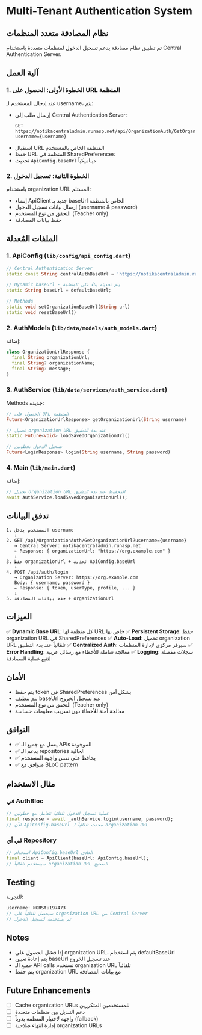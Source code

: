 # Multi-Tenant Authentication System

## نظام المصادقة متعدد المنظمات

تم تطبيق نظام مصادقة يدعم تسجيل الدخول لمنظمات متعددة باستخدام Central Authentication Server.

## آلية العمل

### 1. الخطوة الأولى: الحصول على URL المنظمة
عند إدخال المستخدم لـ username، يتم:
- إرسال طلب إلى Central Authentication Server:
  ```
  GET https://notikacentraladmin.runasp.net/api/OrganizationAuth/GetOrganizationUrl?username={username}
  ```
- استقبال URL المنظمة الخاص بالمستخدم
- حفظ URL المنظمة في SharedPreferences
- تحديث `ApiConfig.baseUrl` ديناميكياً

### 2. الخطوة الثانية: تسجيل الدخول
باستخدام organization URL المستلم:
- إنشاء ApiClient جديد بـ baseUrl الخاص بالمنظمة
- إرسال بيانات تسجيل الدخول (username & password)
- التحقق من نوع المستخدم (Teacher only)
- حفظ بيانات المصادقة

## الملفات المُعدلة

### 1. ApiConfig (`lib/config/api_config.dart`)
```dart
// Central Authentication Server
static const String centralAuthBaseUrl = 'https://notikacentraladmin.runasp.net';

// Dynamic baseUrl - يتم تحديثه بناءً على المنظمة
static String baseUrl = defaultBaseUrl;

// Methods
static void setOrganizationBaseUrl(String url)
static void resetBaseUrl()
```

### 2. AuthModels (`lib/data/models/auth_models.dart`)
إضافة:
```dart
class OrganizationUrlResponse {
  final String organizationUrl;
  final String? organizationName;
  final String? message;
}
```

### 3. AuthService (`lib/data/services/auth_service.dart`)
Methods جديدة:
```dart
// الحصول على URL المنظمة
Future<OrganizationUrlResponse> getOrganizationUrl(String username)

// تحميل organization URL عند بدء التطبيق
static Future<void> loadSavedOrganizationUrl()

// تسجيل الدخول بخطوتين
Future<LoginResponse> login(String username, String password)
```

### 4. Main (`lib/main.dart`)
إضافة:
```dart
// تحميل organization URL المحفوظ عند بدء التطبيق
await AuthService.loadSavedOrganizationUrl();
```

## تدفق البيانات

```
1. المستخدم يدخل username
   ↓
2. GET /api/OrganizationAuth/GetOrganizationUrl?username={username}
   → Central Server: notikacentraladmin.runasp.net
   ← Response: { organizationUrl: "https://org.example.com" }
   ↓
3. حفظ organizationUrl + تحديث ApiConfig.baseUrl
   ↓
4. POST /api/auth/login
   → Organization Server: https://org.example.com
   Body: { username, password }
   ← Response: { token, userType, profile, ... }
   ↓
5. حفظ بيانات المصادقة + organizationUrl
```

## الميزات

✅ **Dynamic Base URL**: كل منظمة لها URL خاص بها
✅ **Persistent Storage**: حفظ organization URL في SharedPreferences
✅ **Auto-Load**: تحميل organization URL تلقائياً عند بدء التطبيق
✅ **Centralized Auth**: سيرفر مركزي لإدارة المنظمات
✅ **Error Handling**: معالجة شاملة للأخطاء مع رسائل عربية
✅ **Logging**: سجلات مفصلة لتتبع عملية المصادقة

## الأمان

- يتم حفظ token في SharedPreferences بشكل آمن
- يتم تنظيف baseUrl عند تسجيل الخروج
- التحقق من نوع المستخدم (Teacher only)
- معالجة آمنة للأخطاء دون تسريب معلومات حساسة

## التوافق

- ✅ يعمل مع جميع الـ APIs الموجودة
- ✅ يدعم الـ repositories الحالية
- ✅ يحافظ على نفس واجهة المستخدم
- ✅ متوافق مع BLoC pattern

## مثال الاستخدام

### في AuthBloc
```dart
// عملية تسجيل الدخول تلقائياً تتعامل مع خطوتين
final response = await _authService.login(username, password);
// الآن ApiConfig.baseUrl محدث تلقائياً لـ organization URL
```

### في أي Repository
```dart
// استخدام ApiConfig.baseUrl العادي
final client = ApiClient(baseUrl: ApiConfig.baseUrl);
// سيستخدم تلقائياً organization URL الصحيح
```

## Testing

للتجربة:
```dart
username: NORStu197473
// سيحصل تلقائياً على organization URL من Central Server
// ثم يستخدمه لتسجيل الدخول
```

## Notes

- إذا فشل الحصول على organization URL، يتم استخدام defaultBaseUrl
- يتم إعادة تعيين baseUrl عند تسجيل الخروج
- جميع الـ API calls تستخدم organization URL تلقائياً
- يتم حفظ organization URL مع بيانات المصادقة

## Future Enhancements

- [ ] Cache organization URLs للمستخدمين المتكررين
- [ ] دعم التبديل بين منظمات متعددة
- [ ] واجهة لاختيار المنظمة يدوياً (fallback)
- [ ] إدارة انتهاء صلاحية organization URLs
